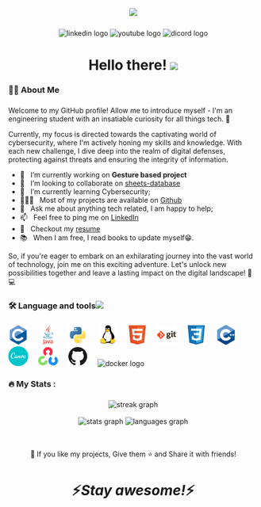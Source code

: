 <div align="center">
  <img height="150" src="https://camo.githubusercontent.com/62da68eb62b1e5f175f7d1f0191dd89a653d7908feb22d37d4a0ab07365d6791/68747470733a2f2f6d656469612e67697068792e636f6d2f6d656469612f4d3967624264396e6244724f5475314d71782f67697068792e676966"  />
</div>

###

<div align="center">
  <img src="https://img.shields.io/static/v1?message=LinkedIn&logo=linkedin&label=&color=0077B5&logoColor=white&labelColor=&style=for-the-badge" height="25" alt="linkedin logo"  />
  <img src="https://img.shields.io/static/v1?message=Youtube&logo=youtube&label=&color=FF0000&logoColor=white&labelColor=&style=for-the-badge" height="25" alt="youtube logo" />
   <img src="https://img.shields.io/static/v1?message=Discord&logo=discord&label=&color=4F0420&logoColor=white&labelColor=&style=for-the-badge" height="25" alt="dicord logo" />
  
</div>

###



###

<h1 align="center">Hello there! <img src="https://media.giphy.com/media/hvRJCLFzcasrR4ia7z/giphy.gif" width="25px"> </h1>

###

<h3 align="left">👩‍💻  About Me</h3>

###

<p align="left">Welcome to my GitHub profile! Allow me to introduce myself - I'm an engineering student with an insatiable curiosity for all things tech. 🌟

Currently, my focus is directed towards the captivating world of cybersecurity, where I'm actively honing my skills and knowledge. With each new challenge, I dive deep into the realm of digital defenses, protecting against threats and ensuring the integrity of information.

- 🔭 &nbsp; I’m currently working on **Gesture based project**
- 🤝 &nbsp; I’m looking to collaborate on [sheets-database](https://github.com/rahul-jha98/sheets-database)
- 🌱 &nbsp; I’m currently learning Cybersecurity; 
- 👨🏻‍💻 &nbsp; Most of my projects are available on [Github](https://github.com/NagabalajiKN?tab=repositories)
- 💬 &nbsp; Ask me about anything tech related, I am happy to help;
- 📫 &nbsp; Feel free to ping me on [LinkedIn](https://www.linkedin.com/in/naga-balaji-k-n-567765244/)
- 📝 &nbsp; Checkout my [resume](https://drive.google.com/file/d/1yMJWCL5YuZRvNVoTIOfTQESKJkD8GvSB/view?usp=drive_link)
- 📚 &nbsp; When I am free, I read books to update myself😁.

  
So, if you're eager to embark on an exhilarating journey into the vast world of technology, join me on this exciting adventure. Let's unlock new possibilities together and leave a lasting impact on the digital landscape! 🌌💻
</p>

###

<h3 align="left">🛠 Language and tools<img src="https://media.giphy.com/media/WUlplcMpOCEmTGBtBW/giphy.gif" width="50"></h3>

###

<div align="left">
  <img src="https://github.com/devicons/devicon/blob/v2.15.1/icons/c/c-original.svg" height="40" alt="go logo"  />
  <img width="12" />
  <img src="https://github.com/devicons/devicon/blob/v2.15.1/icons/java/java-original-wordmark.svg" height="40" alt="rust logo"  />
  <img width="12" />
  <img src="https://github.com/devicons/devicon/blob/v2.15.1/icons/python/python-original.svg" height="40" alt="ruby logo"  />
  <img width="12" />
  <img src="https://github.com/devicons/devicon/blob/v2.15.1/icons/linux/linux-original.svg" height="40" alt="dot-net logo"  />
  <img width="12" />
  <img src="https://github.com/devicons/devicon/blob/v2.15.1/icons/html5/html5-original.svg" height="40" alt="firebase logo"  />
  <img width="12" />
  <img src="https://github.com/devicons/devicon/blob/v2.15.1/icons/git/git-original-wordmark.svg" height="40" alt="amazonwebservices logo"  />
  <img width="12" />
  <img src="https://github.com/devicons/devicon/blob/v2.15.1/icons/css3/css3-original.svg" height="40" alt="circleci logo"  />
  <img width="12" />
  <img src="https://github.com/devicons/devicon/blob/v2.15.1/icons/cplusplus/cplusplus-original.svg" height="40" alt="kubernetes logo"  />
  <img width="12" />
  <img src="https://github.com/devicons/devicon/blob/v2.15.1/icons/canva/canva-original.svg" height="40" alt="kubernetes logo"  />
  <img width="12" />
  <img src="https://github.com/devicons/devicon/blob/v2.15.1/icons/opencv/opencv-original.svg" height="40" alt="kubernetes logo"  />
  <img width="12" />
  <img src="https://github.com/devicons/devicon/blob/v2.15.1/icons/github/github-original.svg" height="40" alt="kubernetes logo"  />
  <img width="12" />
  <img src="https://cdn.jsdelivr.net/gh/devicons/devicon/icons/docker/docker-plain-wordmark.svg" height="40" alt="docker logo"  />
</div>

###

<h3 align="left">🔥   My Stats :</h3>

###

<div align="center">
  <img src="https://streak-stats.demolab.com?user=NagabalajiKN&locale=en&mode=daily&theme=dark&hide_border=false&border_radius=5&order=3" height="220" alt="streak graph"  />
</div>
<br>
<div align="center">
  <img src="https://github-readme-stats.vercel.app/api?username=NagabalajiKN&hide_title=false&hide_rank=false&show_icons=true&include_all_commits=true&count_private=true&disable_animations=false&theme=dracula&locale=en&hide_border=false" height="150" alt="stats graph"  />
  <img src="https://github-readme-stats.vercel.app/api/top-langs?username=NagabalajiKN&locale=en&hide_title=false&layout=compact&card_width=320&langs_count=5&theme=dracula&hide_border=false" height="150" alt="languages graph"  />
</div>
<br><br>

<p align="center">💙 If you like my projects, Give them ⭐ and Share it with friends!</p>
</p>


<h1 align='center'>⚡️<i>Stay awesome!</i>⚡️</h1>

###
